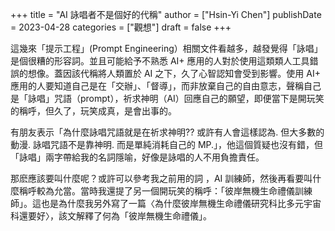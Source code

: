 +++
title = "AI 詠唱者不是個好的代稱"
author = ["Hsin-Yi Chen"]
publishDate = 2023-04-28
categories = ["觀想"]
draft = false
+++

這幾來「提示工程」(Prompt Engineering）相關文件看越多，越發覺得「詠唱」是個很糟的形容詞。並且可能給予不熟悉 AI+ 應用的人對於使用這類類人工具錯誤的想像。蓋因該代稱將人類置於 AI 之下，久了心智認知會受到影響。使用 AI+ 應用的人要知道自己是在「交辦」、「督導」，而非放棄自己的自由意志，聲稱自己是「詠唱」咒語（prompt），祈求神明（AI）回應自己的願望，即便當下是開玩笑的稱呼，但久了，玩笑成真，是會出事的。

有朋友表示「為什麼詠唱咒語就是在祈求神明?? 或許有人會這樣認為. 但大多數的動漫. 詠唱咒語不是靠神明. 而是單純消耗自己的 MP.」，他這個質疑也沒有錯，但「詠唱」兩字帶給我的名詞隱喻，好像是詠唱的人不用負擔責任。

那麽應該要叫什麼呢？或許可以參考我之前用的詞 ，AI 訓練師，然後再看要叫什麼稱呼較為允當。當時我還提了另一個開玩笑的稱呼：「彼岸無機生命禮儀訓練師」。這也是為什麼我另外寫了一篇〈為什麼彼岸無機生命禮儀研究科比多元宇宙科還要好〉，該文解釋了何為「彼岸無機生命禮儀」。
